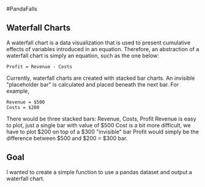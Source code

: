 #PandaFalls

## Waterfall Charts
A waterfall chart is a data visualization that is used to present cumulative effects of variables introduced in an equation. Therefore, an abstraction of a waterfall chart is simply an equation, such as the one below:
```
Profit = Revenue - Costs
```

Currently, waterfall charts are created with stacked bar charts. An invisible "placeholder bar" is calculated and placed beneath the next bar. For example,
```
Revenue = $500
Costs = $200
```
There would be three stacked bars: Revenue, Costs, Profit
Revenue is easy to plot, just a single bar with value of $500
Cost is a bit more difficult, we have to plot $200 on top of a $300 "invisible" bar 
Profit would simply be the difference between $500 and $200 = $300 bar.

## Goal
I wanted to create a simple function to use a pandas dataset and output a waterfall chart.
